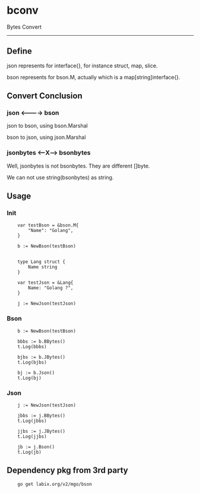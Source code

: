 # 	bconv

Bytes Convert

----------------------------------

##	Define

json represents for interface{}, for instance struct, map, slice.

bson represents for bson.M, actually which is a map[string]interface{}.

## 	Convert Conclusion

###		json <----> bson

json to bson, using bson.Marshal

bson to json, using json.Marshal

###		jsonbytes <--X--> bsonbytes

Well, jsonbytes is not bsonbytes. They are different []byte.

We can not use string(bsonbytes) as string.

##		Usage

###		Init

		var testBson = &bson.M{
			"Name": "Golang",
		}

		b := NewBson(testBson)


		type Lang struct {
			Name string
		}

		var testJson = &Lang{
			Name: "Golang ?",
		}

		j := NewJson(testJson)


###		Bson

		b := NewBson(testBson)

		bbbs := b.BBytes()
		t.Log(bbbs)

		bjbs := b.JBytes()
		t.Log(bjbs)

		bj := b.Json()
		t.Log(bj)

###		Json

		j := NewJson(testJson)

		jbbs := j.BBytes()
		t.Log(jbbs)

		jjbs := j.JBytes()
		t.Log(jjbs)

		jb := j.Bson()
		t.Log(jb)

##		Dependency pkg from 3rd party

		go get labix.org/v2/mgo/bson